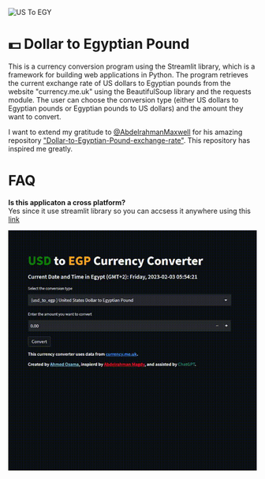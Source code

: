 ![US To EGY](https://imgur.com/mi6WAbx.png)

# 💵 Dollar to Egyptian Pound 

This is a currency conversion program using the Streamlit library, which is a framework for building web applications in Python. The program retrieves the current exchange rate of US dollars to Egyptian pounds from the website "currency.me.uk" using the BeautifulSoup library and the requests module. The user can choose the conversion type (either US dollars to Egyptian pounds or Egyptian pounds to US dollars) and the amount they want to convert. 

I want to extend my gratitude to [@AbdelrahmanMaxwell](https://github.com/AbdelrahmanMaxwell) for his amazing repository ["Dollar-to-Egyptian-Pound-exchange-rate"](https://github.com/AbdelrahmanMaxwell/Dollar-to-Egyptian-Pound-exchange-rate). This repository has inspired me greatly.

# FAQ

**Is this applicaton a cross platform?**  
Yes since it use streamlit library so you can accsess it anywhere using this [link](https://bit.ly/ahmedosama-usd-to-egp)



 ![Software interface](https://github.com/ahmed98Osama/Dollar-to-Egyptian-Pound-Currency-Converter/blob/main/streamlit.gif) 
 [](https://i.imgur.com/CbtKYwQ.png)

